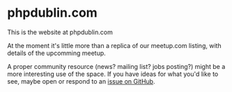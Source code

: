 # phpdublin.com
This is the website at phpdublin.com

At the moment it's little more than a replica of our meetup.com listing, with details of the upcomming meetup.

A proper community resource (news? mailing list? jobs posting?) might be a more interesting use of the space. If you have ideas for what you'd like to see, maybe open or respond to an [issue on GitHub](https://github.com/PHPDublin/phpdublin.com/issues).
